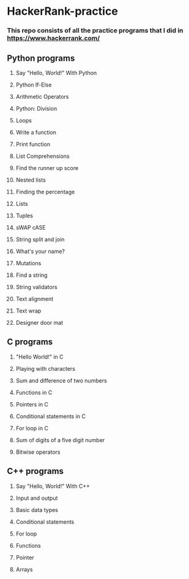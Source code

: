 # HackerRank-practice

### This repo consists of all the practice programs that I did in https://www.hackerrank.com/

## Python programs
  
  1. Say "Hello, World!" With Python
  
  2. Python If-Else
  
  3. Arithmetic Operators
  
  4. Python: Division
  
  5. Loops
  
  6. Write a function
  
  7. Print function
  
  8. List Comprehensions
  
  9. Find the runner up score
  
  10. Nested lists
  
  11. Finding the percentage
  
  12. Lists
  
  13. Tuples
  
  14. sWAP cASE
  
  15. String split and join
  
  16. What's your name?
  
  17. Mutations
  
  18. Find a string
  
  19. String validators
  
  20. Text alignment
  
  21. Text wrap
  
  22. Designer door mat

## C programs

  1. "Hello World!" in C
  
  2. Playing with characters
  
  3. Sum and difference of two numbers
  
  4. Functions in C
  
  5. Pointers in C
  
  6. Conditional statements in C
  
  7. For loop in C 
  
  8. Sum of digits of a five digit number
  
  9. Bitwise operators
  
## C++ programs

  1. Say "Hello, World!" With C++
  
  2. Input and output
  
  3. Basic data types
  
  4. Conditional statements
  
  5. For loop
  
  6. Functions

  7. Pointer
  
  8. Arrays
